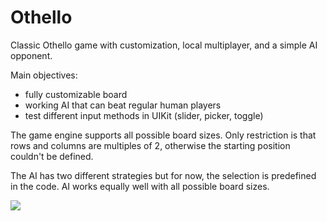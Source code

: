 # Othello
Classic Othello game with customization, local multiplayer, and a simple AI opponent.

Main objectives:
- fully customizable board
- working AI that can beat regular human players
- test different input methods in UIKit (slider, picker, toggle)

The game engine supports all possible board sizes. Only restriction is that rows and columns are multiples of 2, otherwise the starting position couldn't be defined.

The AI has two different strategies but for now, the selection is predefined in the code. AI works equally well with all possible board sizes.

![](Pictures/othello.gif)

